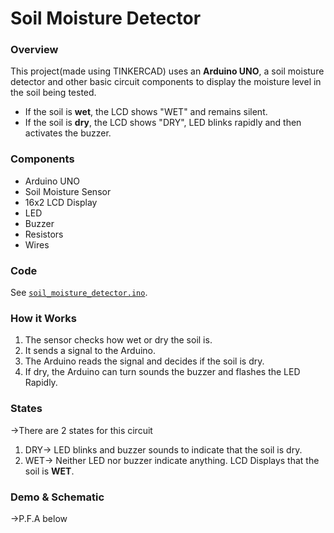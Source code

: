 # Soil Moisture Detector

### Overview
This project(made using TINKERCAD) uses an **Arduino UNO**, a soil moisture detector and other basic circuit components to display 
the moisture level in the soil being tested.

- If the soil is **wet**, the LCD shows "WET" and remains silent.
- If the soil is **dry**, the LCD shows "DRY", LED blinks rapidly and then activates the  buzzer.

### Components
- Arduino UNO
- Soil Moisture Sensor
- 16x2 LCD Display
- LED
- Buzzer
- Resistors
- Wires

### Code
See [`soil_moisture_detector.ino`](soil_moisture_detector.ino).

### How it Works
1. The sensor checks how wet or dry the soil is.
2. It sends a signal to the Arduino.
3. The Arduino reads the signal and decides if the soil is dry.
4. If dry, the Arduino can turn sounds the buzzer and flashes the LED Rapidly.
 
### States
->There are 2 states for this circuit
1. DRY-> LED blinks and buzzer sounds to indicate that the soil is dry.
2. WET-> Neither LED nor buzzer indicate anything. LCD Displays that the soil is **WET**.

### Demo & Schematic
->P.F.A below
